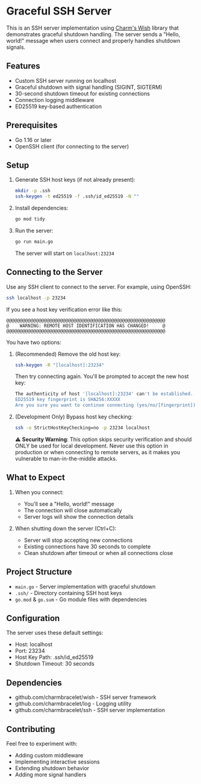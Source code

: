 # Graceful SSH Server

This is an SSH server implementation using [Charm's Wish](https://github.com/charmbracelet/wish) library that demonstrates graceful shutdown handling. The server sends a "Hello, world!" message when users connect and properly handles shutdown signals.

## Features

- Custom SSH server running on localhost
- Graceful shutdown with signal handling (SIGINT, SIGTERM)
- 30-second shutdown timeout for existing connections
- Connection logging middleware
- ED25519 key-based authentication

## Prerequisites

- Go 1.16 or later
- OpenSSH client (for connecting to the server)

## Setup

1. Generate SSH host keys (if not already present):
   ```bash
   mkdir -p .ssh
   ssh-keygen -t ed25519 -f .ssh/id_ed25519 -N ""
   ```

2. Install dependencies:
   ```bash
   go mod tidy
   ```

3. Run the server:
   ```bash
   go run main.go
   ```
   The server will start on `localhost:23234`

## Connecting to the Server

Use any SSH client to connect to the server. For example, using OpenSSH:

```bash
ssh localhost -p 23234
```

If you see a host key verification error like this:
```
@@@@@@@@@@@@@@@@@@@@@@@@@@@@@@@@@@@@@@@@@@@@@@@@@@@@@@@@@@@
@    WARNING: REMOTE HOST IDENTIFICATION HAS CHANGED!     @
@@@@@@@@@@@@@@@@@@@@@@@@@@@@@@@@@@@@@@@@@@@@@@@@@@@@@@@@@@@
```

You have two options:

1. (Recommended) Remove the old host key:
   ```bash
   ssh-keygen -R "[localhost]:23234"
   ```
   Then try connecting again. You'll be prompted to accept the new host key:
   ```bash
   The authenticity of host '[localhost]:23234' can't be established.
   ED25519 key fingerprint is SHA256:XXXXX
   Are you sure you want to continue connecting (yes/no/[fingerprint])? yes
   ```

2. (Development Only) Bypass host key checking:
   ```bash
   ssh -o StrictHostKeyChecking=no -p 23234 localhost
   ```
   ⚠️ **Security Warning**: This option skips security verification and should ONLY be used for local development. Never use this option in production or when connecting to remote servers, as it makes you vulnerable to man-in-the-middle attacks.

## What to Expect

1. When you connect:
   - You'll see a "Hello, world!" message
   - The connection will close automatically
   - Server logs will show the connection details

2. When shutting down the server (Ctrl+C):
   - Server will stop accepting new connections
   - Existing connections have 30 seconds to complete
   - Clean shutdown after timeout or when all connections close

## Project Structure

- `main.go` - Server implementation with graceful shutdown
- `.ssh/` - Directory containing SSH host keys
- `go.mod` & `go.sum` - Go module files with dependencies

## Configuration

The server uses these default settings:
- Host: localhost
- Port: 23234
- Host Key Path: .ssh/id_ed25519
- Shutdown Timeout: 30 seconds

## Dependencies

- github.com/charmbracelet/wish - SSH server framework
- github.com/charmbracelet/log - Logging utility
- github.com/charmbracelet/ssh - SSH server implementation

## Contributing

Feel free to experiment with:
- Adding custom middleware
- Implementing interactive sessions
- Extending shutdown behavior
- Adding more signal handlers
